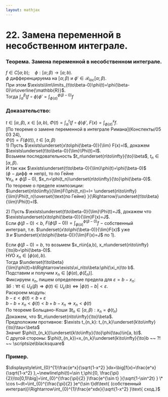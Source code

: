 ```yaml
---  
layout: mathjax  
---  
```

  
# 22. Замена переменной в несобственном интеграле.  
  
### Теорема. Замена переменной в несобственном интеграле.  
$f\in C[a;b);\quad \phi:[\alpha;\beta)\to[a;b)$.  
$\phi$ дифференцируема на $[\alpha;\beta)$ и $\phi'\in\mathcal{R}_{loc}[\alpha;\beta)$.  
При этом $\exists\lim\limits_{t\to\beta-0}\phi(t)=\phi(\beta-0)\in\overline{\mathbb{R}}$.  
Тогда $\displaystyle\int_\alpha^\beta(f\circ \phi)\phi'=\int_{\phi(\alpha)}^{\phi(\beta-0)}f$  
  
### Доказательство:  
$\displaystyle t\in[\alpha,\beta),~x\in[a,b),~\Phi(t)=\int_{\alpha}^{t}(f\circ \phi)\phi',~F(x)=\int_{\phi(\alpha)}^{x}f.$  
[По теореме о замене переменной в интеграле Римана](Конспекты/05 03 24),  
$\Phi(t)=F(\phi(t))$, $t\in[\alpha,\beta)$  
$1)$ Пусть $\exists\underset{x\to\phi(\beta-0)}{\lim} F(x)=I$, докажем $\exists\underset{t\to\beta-0}{\lim}\Phi(t)=I$.  
Возьмем последовательность $t_n\underset{n\to\infty}{\to}\beta$, $t_n\in[\alpha,\beta)$.  
И так как $\exists\underset{t\to\beta-0}{\lim}\phi(t)=\phi(\beta-0)$ ($\phi~-~$дифф $\Rightarrow$ непр), то по Гейне  
$\forall x_n\neq\phi(\beta-0)$, $x_n=\phi(t_n)\underset{n\to\infty}{\to}\phi(\beta-0)$.  
По теореме о пределе композиции:  
$\underset{n\to\infty}{\lim}F(\phi(t_n))=I=  
\underset{n\to\infty}{\lim}\Phi(t_n)\overset{\text{по Гейне} }{\Rightarrow}\underset{t\to\beta}{\lim}\Phi(t)=I$.  
  
$2)$ Пусть $\exists\underset{t\to\beta-0}{\lim}\Phi(t)=J$, докажем что $\exists\underset{x\to\phi(\beta-0)}{\lim}F(x)=J$.  
Если $\phi(\beta-0)<b$, $\displaystyle F(\phi(\beta-0))=\int_{\phi(\alpha)}^{\phi(\beta-0)}f~-~$собственный  
интеграл, т.е. $\underset{x\to\phi(\beta-0)}{\lim}F(x)$ уже $\exists~и~$$\underset{x\to\phi(\beta-0)}{\lim}F(x)=J$ по $1)$.  
  
Если $\phi(\beta-0)=b,$ то возьмем $x_n\in[a,b), x_n\underset{n\to\infty}{\to}b=\phi(\beta-0)$.  
НУО $x_n\in[\phi(\alpha),b)$.  
Тогда $\underset{t\to\beta}{\lim}\phi(t)=b\Rightarrow\exists\xi_n\to\beta:\phi(\xi_n)\to b$.  
Подставим и получим $x_n\in[\phi(\alpha),\phi(\xi_n)]$.  
Фиксируем $x_n$, пишем определение предела для $\varepsilon=b-x_n$:  
$\exists\delta:\forall t\in U_\delta(\beta)\Rightarrow\phi(t)\in U_\varepsilon(b)\Leftrightarrow|\phi(t)-b|<\varepsilon$.  
Раскроем модуль:  
$b-\varepsilon<\phi(t)<b+\varepsilon$  
$b-b+x_n<\phi(t)<b+b-x_n\Rightarrow x_n<\phi(t)$  
По теореме Больцано-Коши $\exists t_n\in[\alpha,\beta): x_n=\phi(t_n)$  
Докажем, что $t_n\underset{n\to\infty}{\to}\beta$.  
Предположим противное: $\exists t_{n_k}: t_{n_k}\underset{k\to\infty}{\to}\tau<\beta$  
Значит $\phi(t_{n_k})\underset{k\to\infty}{\to}\phi(\tau)\in[a, b)$.  
С другой стороны: $\phi(t_{n_k})=x_{n_k}\underset{k\to\infty}{\to}b ~~ ?! ~~ \scriptsize\blacksquare$  
  
### Пример.  
$\displaystyle\int_{0}^{1}\frac{e^x}{\sqrt{1-x^2} }dx=\big[f(x)=\frac{e^x}{\sqrt{1-x^2} },~\newline\phi(t)=\sin t,\phi:[0, \frac{\pi}{2})\to[0,1)\big]=\int_{0}^{\frac{\pi}{2} }\frac{e^{\sin t} }{\sqrt{1-\sin^2t} } \* \cos t~dt=\int_{0}^{\frac{\pi}{2} }e^{\sin t}dt\text{ (собственный интеграл)}\Rightarrow\int_{0}^{1}\frac{e^xdx}{\sqrt{1-x^2} }\text{ сход.}$  
